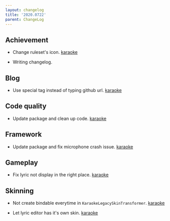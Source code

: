 ```yaml
---
layout: changelog
title: '2020.0722'
parent: ChangeLog
---
```


## Achievement

- Change ruleset's icon. [karaoke](#146@andy840119)

- Writing changelog.

## Blog

- Use special tag instead of typing github url. [karaoke](#144@andy840119)

## Code quality

- Update package and clean up code. [karaoke](#140@andy840119)

## Framework

- Update package and fix microphone crash issue. [karaoke](#138@andy840119)

## Gameplay

- Fix lyric not display in the right place. [karaoke](#135@andy840119)

## Skinning

- Not create bindable everytime in `KaraokeLegacySkinTransformer`. [karaoke](#128@andy840119)

- Let lyric editor has it's own skin. [karaoke](#134@andy840119)
